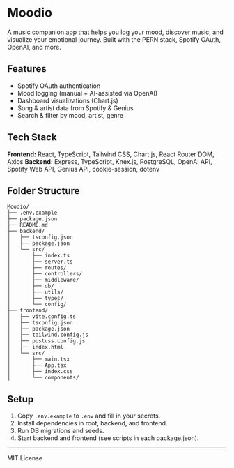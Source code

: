 # Moodio

A music companion app that helps you log your mood, discover music, and visualize your emotional journey. Built with the PERN stack, Spotify OAuth, OpenAI, and more.

## Features
- Spotify OAuth authentication
- Mood logging (manual + AI-assisted via OpenAI)
- Dashboard visualizations (Chart.js)
- Song & artist data from Spotify & Genius
- Search & filter by mood, artist, genre

## Tech Stack
**Frontend:** React, TypeScript, Tailwind CSS, Chart.js, React Router DOM, Axios
**Backend:** Express, TypeScript, Knex.js, PostgreSQL, OpenAI API, Spotify Web API, Genius API, cookie-session, dotenv

## Folder Structure
```
Moodio/
├── .env.example
├── package.json
├── README.md
├── backend/
│   ├── tsconfig.json
│   ├── package.json
│   └── src/
│       ├── index.ts
│       ├── server.ts
│       ├── routes/
│       ├── controllers/
│       ├── middleware/
│       ├── db/
│       ├── utils/
│       ├── types/
│       └── config/
├── frontend/
│   ├── vite.config.ts
│   ├── tsconfig.json
│   ├── package.json
│   ├── tailwind.config.js
│   ├── postcss.config.js
│   ├── index.html
│   └── src/
│       ├── main.tsx
│       ├── App.tsx
│       ├── index.css
│       └── components/
```

## Setup
1. Copy `.env.example` to `.env` and fill in your secrets.
2. Install dependencies in root, backend, and frontend.
3. Run DB migrations and seeds.
4. Start backend and frontend (see scripts in each package.json).

---
MIT License